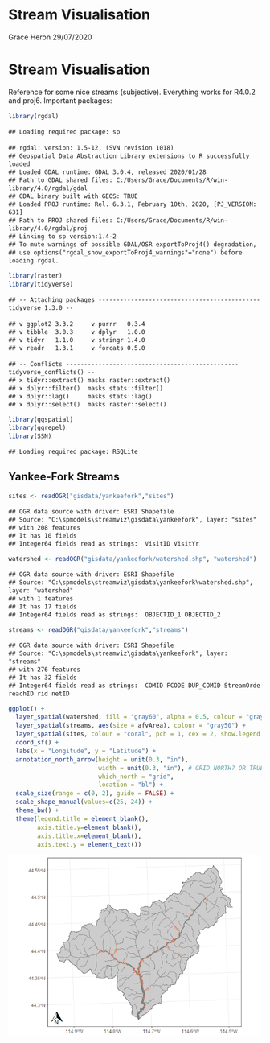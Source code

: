 Stream Visualisation
================
Grace Heron
29/07/2020

# Stream Visualisation

Reference for some nice streams (subjective). Everything works for
R4.0.2 and proj6. Important packages:

``` r
library(rgdal)
```

    ## Loading required package: sp

    ## rgdal: version: 1.5-12, (SVN revision 1018)
    ## Geospatial Data Abstraction Library extensions to R successfully loaded
    ## Loaded GDAL runtime: GDAL 3.0.4, released 2020/01/28
    ## Path to GDAL shared files: C:/Users/Grace/Documents/R/win-library/4.0/rgdal/gdal
    ## GDAL binary built with GEOS: TRUE 
    ## Loaded PROJ runtime: Rel. 6.3.1, February 10th, 2020, [PJ_VERSION: 631]
    ## Path to PROJ shared files: C:/Users/Grace/Documents/R/win-library/4.0/rgdal/proj
    ## Linking to sp version:1.4-2
    ## To mute warnings of possible GDAL/OSR exportToProj4() degradation,
    ## use options("rgdal_show_exportToProj4_warnings"="none") before loading rgdal.

``` r
library(raster)
library(tidyverse)
```

    ## -- Attaching packages --------------------------------------------- tidyverse 1.3.0 --

    ## v ggplot2 3.3.2     v purrr   0.3.4
    ## v tibble  3.0.3     v dplyr   1.0.0
    ## v tidyr   1.1.0     v stringr 1.4.0
    ## v readr   1.3.1     v forcats 0.5.0

    ## -- Conflicts ------------------------------------------------ tidyverse_conflicts() --
    ## x tidyr::extract() masks raster::extract()
    ## x dplyr::filter()  masks stats::filter()
    ## x dplyr::lag()     masks stats::lag()
    ## x dplyr::select()  masks raster::select()

``` r
library(ggspatial)
library(ggrepel)
library(SSN)
```

    ## Loading required package: RSQLite

## Yankee-Fork Streams

``` r
sites <- readOGR("gisdata/yankeefork","sites")
```

    ## OGR data source with driver: ESRI Shapefile 
    ## Source: "C:\spmodels\streamviz\gisdata\yankeefork", layer: "sites"
    ## with 208 features
    ## It has 10 fields
    ## Integer64 fields read as strings:  VisitID VisitYr

``` r
watershed <- readOGR("gisdata/yankeefork/watershed.shp", "watershed")
```

    ## OGR data source with driver: ESRI Shapefile 
    ## Source: "C:\spmodels\streamviz\gisdata\yankeefork\watershed.shp", layer: "watershed"
    ## with 1 features
    ## It has 17 fields
    ## Integer64 fields read as strings:  OBJECTID_1 OBJECTID_2

``` r
streams <- readOGR("gisdata/yankeefork","streams")
```

    ## OGR data source with driver: ESRI Shapefile 
    ## Source: "C:\spmodels\streamviz\gisdata\yankeefork", layer: "streams"
    ## with 276 features
    ## It has 32 fields
    ## Integer64 fields read as strings:  COMID FCODE DUP_COMID StreamOrde reachID rid netID

``` r
ggplot() +
  layer_spatial(watershed, fill = "gray60", alpha = 0.5, colour = "gray40") +
  layer_spatial(streams, aes(size = afvArea), colour = "gray50") +
  layer_spatial(sites, colour = "coral", pch = 1, cex = 2, show.legend = TRUE)+
  coord_sf() + 
  labs(x = "Longitude", y = "Latitude") + 
  annotation_north_arrow(height = unit(0.3, "in"),
                         width = unit(0.3, "in"), # GRID NORTH? OR TRUE NORTH?
                         which_north = "grid", 
                         location = "bl") +
  scale_size(range = c(0, 2), guide = FALSE) +
  scale_shape_manual(values=c(25, 24)) + 
  theme_bw() + 
  theme(legend.title = element_blank(),
        axis.title.y=element_blank(),
        axis.title.x=element_blank(),
        axis.text.y = element_text())
```

![](README_files/figure-gfm/unnamed-chunk-2-1.png)<!-- -->
